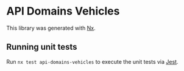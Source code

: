 <!-- gitbook-ignore -->

# API Domains Vehicles

This library was generated with [Nx](https://nx.dev).

## Running unit tests

Run `nx test api-domains-vehicles` to execute the unit tests via [Jest](https://jestjs.io).
